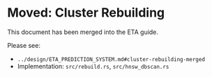 # Moved: Cluster Rebuilding

This document has been merged into the ETA guide.

Please see:
- `../design/ETA_PREDICTION_SYSTEM.md#cluster-rebuilding-merged`
- Implementation: `src/rebuild.rs`, `src/hnsw_dbscan.rs`
